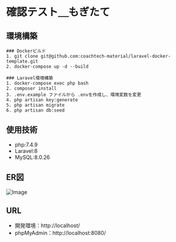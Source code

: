 # 確認テスト＿もぎたて

## 環境構築
    ### Dockerビルド
    1. git clone git@github.com:coachtech-material/laravel-docker-template.git
    2. docker-compose up -d --build

    ### Laravel環境構築
    1. docker-compose exec php bash
    2. composer install
    3. .env.example ファイルから .envを作成し、環境変数を変更
    4. php artisan key:generate
    5. php artisan migrate
    6. php artisan db:seed

## 使用技術
- php:7.4.9
- Laravel:8
- MySQL:8.0.26

## ER図
![Image](https://github.com/user-attachments/assets/58556df1-8e11-4bea-8bc5-a2be9f979f8a)

## URL
- 開発環境：http://localhost/
- phpMyAdmin：http://localhost:8080/
